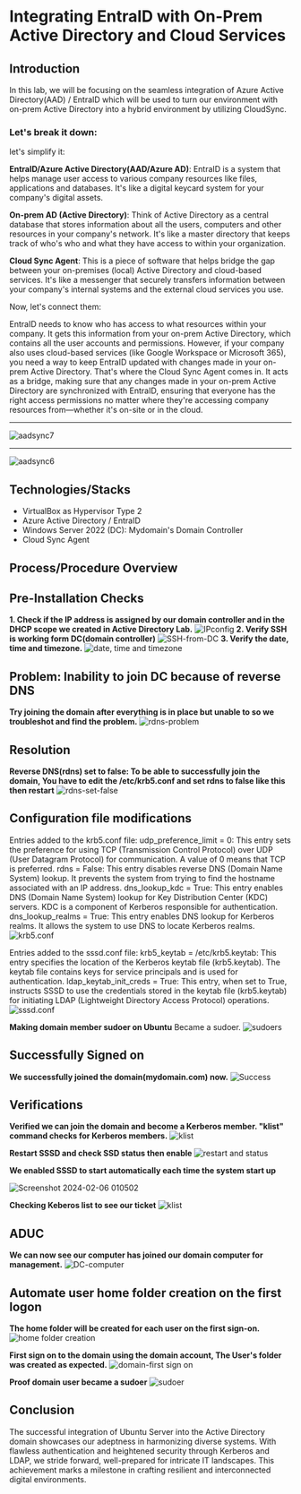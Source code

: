 # Integrating EntraID with On-Prem Active Directory and Cloud Services

## Introduction
In this lab, we will be focusing on the seamless integration of Azure Active Directory(AAD) / EntraID which will be used to turn our environment with on-prem Active Directory into a hybrid environment by utilizing CloudSync.

 ### Let's break it down:

let's simplify it:

**EntraID/Azure Active Directory(AAD/Azure AD)**: EntraID is a system that helps manage user access to various company resources like files, applications and databases. It's like a digital keycard system for your company's digital assets.

**On-prem AD (Active Directory)**: Think of Active Directory as a central database that stores information about all the users, computers and other resources in your company's network. It's like a master directory that keeps track of who's who and what they have access to within your organization.

**Cloud Sync Agent**: This is a piece of software that helps bridge the gap between your on-premises (local) Active Directory and cloud-based services. It's like a messenger that securely transfers information between your company's internal systems and the external cloud services you use.

Now, let's connect them:

EntraID needs to know who has access to what resources within your company. It gets this information from your on-prem Active Directory, which contains all the user accounts and permissions. However, if your company also uses cloud-based services (like Google Workspace or Microsoft 365), you need a way to keep EntraID updated with changes made in your on-prem Active Directory. That's where the Cloud Sync Agent comes in. It acts as a bridge, making sure that any changes made in your on-prem Active Directory are synchronized with EntraID, ensuring that everyone has the right access permissions no matter where they're accessing company resources from—whether it's on-site or in the cloud.

---------------

![aadsync7](https://github.com/rasheedjimoh/UbuntuAD/assets/157264080/0ad01670-1d08-497e-9eac-9e0db2040d34)


--------

![aadsync6](https://github.com/rasheedjimoh/UbuntuAD/assets/157264080/ea5106cc-71d1-40de-837f-959f3ef52c79)



  
## Technologies/Stacks
- VirtualBox as Hypervisor Type 2
- Azure Active Directory / EntraID
- Windows Server 2022 (DC): Mydomain's Domain Controller
- Cloud Sync Agent
## Process/Procedure Overview

## Pre-Installation Checks
**1. Check if the IP address is assigned by our domain controller and in the DHCP scope we created in Active Directory Lab.**
   ![IPconfig](https://github.com/rasheedjimoh/UbuntuAD/assets/157264080/20e383f3-b9ce-441e-b8a0-005dda6706ce)
**2. Verify SSH is working form DC(domain controller)**
   ![SSH-from-DC](https://github.com/rasheedjimoh/UbuntuAD/assets/157264080/12f58d22-1335-453f-888f-cd56b86d9aef)
**3. Verify the date, time and timezone.**
   ![date, time and timezone](https://github.com/rasheedjimoh/UbuntuAD/assets/157264080/ff7e2263-17a1-4bcd-a117-efa2008ebfed)


## Problem: Inability to join DC because of reverse DNS
**Try joining the domain after everything is in place but unable to so we troubleshot and find the problem.**
![rdns-problem](https://github.com/rasheedjimoh/UbuntuAD/assets/157264080/17f88038-a0f8-4086-9b3a-1a4fe7d1392a)

## Resolution
**Reverse DNS(rdns) set to false: To be able to successfully join the domain, You have to edit the /etc/krb5.conf and set rdns to false like this then restart**
![rdns-set-false](https://github.com/rasheedjimoh/UbuntuAD/assets/157264080/d1d0f01f-0749-4225-9785-cb7accc3446b)

## Configuration file modifications
Entries added to the krb5.conf file:
udp_preference_limit = 0: This entry sets the preference for using TCP (Transmission Control Protocol) over UDP (User Datagram Protocol) for communication. A value of 0 means that TCP is preferred.
rdns = False: This entry disables reverse DNS (Domain Name System) lookup. It prevents the system from trying to find the hostname associated with an IP address.
dns_lookup_kdc = True: This entry enables DNS (Domain Name System) lookup for Key Distribution Center (KDC) servers. KDC is a component of Kerberos responsible for authentication.
dns_lookup_realms = True: This entry enables DNS lookup for Kerberos realms. It allows the system to use DNS to locate Kerberos realms.
![krb5.conf](https://github.com/rasheedjimoh/UbuntuAD/assets/157264080/f2321536-ac1d-4db4-9256-c286bfca97fd)

Entries added to the sssd.conf file:
krb5_keytab = /etc/krb5.keytab: This entry specifies the location of the Kerberos keytab file (krb5.keytab). The keytab file contains keys for service principals and is used for authentication.
ldap_keytab_init_creds = True: This entry, when set to True, instructs SSSD to use the credentials stored in the keytab file (krb5.keytab) for initiating LDAP (Lightweight Directory Access Protocol) operations.
![sssd.conf](https://github.com/rasheedjimoh/UbuntuAD/assets/157264080/728cc170-8f7d-4a25-90de-24b42ac1fd50)

**Making domain member sudoer on Ubuntu**
Became a sudoer.
![sudoers](https://github.com/rasheedjimoh/UbuntuAD/assets/157264080/c87cdcf9-6663-4225-b3ab-c566a897873b)


## Successfully Signed on
**We successfully joined the domain(mydomain.com) now.**
![Success](https://github.com/rasheedjimoh/UbuntuAD/assets/157264080/fcc0fa82-3cec-4a8d-a2da-5e78bf16e004)


## Verifications
**Verified we can join the domain and become a Kerberos member. "klist" command checks for Kerberos members.**
![klist](https://github.com/rasheedjimoh/UbuntuAD/assets/157264080/1db9b40a-b3f9-41c9-a194-e8492aba3585)

**Restart SSSD and check SSD status then enable**
![restart and status](https://github.com/rasheedjimoh/UbuntuAD/assets/157264080/50badcc9-7527-45c6-8cac-c13e840593b3)

**We enabled SSSD to start automatically each time the system start up**

![Screenshot 2024-02-06 010502](https://github.com/rasheedjimoh/UbuntuAD/assets/157264080/73d034a9-5975-49e8-8762-17c0999d87a3)

**Checking Keberos list to see our ticket**
![klist](https://github.com/rasheedjimoh/UbuntuAD/assets/157264080/dbc6debe-f17d-4026-b8d7-ad2de5e50ac5)

## ADUC
**We can now see our computer has joined our domain computer for management.**
![DC-computer](https://github.com/rasheedjimoh/UbuntuAD/assets/157264080/b30df6ca-fb29-4d12-a184-0cf1485b2919)


## Automate user home folder creation on the first logon
**The home folder will be created for each user on the first sign-on.**
![home folder creation](https://github.com/rasheedjimoh/UbuntuAD/assets/157264080/62686382-4813-4a7e-a5a2-ec4e3019052a)

**First sign on to the domain using the domain account, The User's folder was created as expected.**
![domain-first sign on](https://github.com/rasheedjimoh/UbuntuAD/assets/157264080/ee260651-59d7-48f4-a1ec-3a7c1bfdc5f7)

**Proof domain user became a sudoer**
![sudoer](https://github.com/rasheedjimoh/UbuntuAD/assets/157264080/9abeb090-5cad-4970-86c4-1118fb1e5f0d)


## Conclusion
The successful integration of Ubuntu Server into the Active Directory domain showcases our adeptness in harmonizing diverse systems. With flawless authentication and heightened security through Kerberos and LDAP, we stride forward, well-prepared for intricate IT landscapes. This achievement marks a milestone in crafting resilient and interconnected digital environments.
